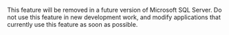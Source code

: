  This feature will be removed in a future version of Microsoft SQL Server. Do not use this feature in new development work, and modify applications that currently use this feature as soon as possible. 